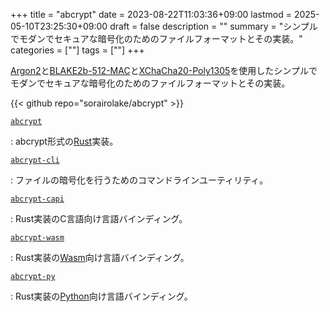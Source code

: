 +++
title = "abcrypt"
date = 2023-08-22T11:03:36+09:00
lastmod = 2025-05-10T23:25:30+09:00
draft = false
description = ""
summary = "シンプルでモダンでセキュアな暗号化のためのファイルフォーマットとその実装。"
categories = [""]
tags = [""]
+++

[Argon2](https://datatracker.ietf.org/doc/html/rfc9106)と[BLAKE2b-512-MAC](https://datatracker.ietf.org/doc/html/rfc7693)と[XChaCha20-Poly1305](https://datatracker.ietf.org/doc/html/draft-irtf-cfrg-xchacha)を使用したシンプルでモダンでセキュアな暗号化のためのファイルフォーマットとその実装。

{{< github repo="sorairolake/abcrypt" >}}

[`abcrypt`](https://crates.io/crates/abcrypt)

: abcrypt形式の[Rust](https://www.rust-lang.org/)実装。

[`abcrypt-cli`](https://crates.io/crates/abcrypt-cli)

: ファイルの暗号化を行うためのコマンドラインユーティリティ。

[`abcrypt-capi`](https://crates.io/crates/abcrypt-capi)

: Rust実装のC言語向け言語バインディング。

[`abcrypt-wasm`](https://www.npmjs.com/package/@sorairolake/abcrypt-wasm)

: Rust実装の[Wasm](https://webassembly.org/)向け言語バインディング。

[`abcrypt-py`](https://pypi.org/project/abcrypt-py/)

: Rust実装の[Python](https://www.python.org/)向け言語バインディング。
